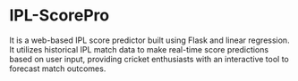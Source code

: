 # IPL-ScorePro
It is a web-based IPL score predictor built using Flask and linear regression. It utilizes historical IPL match data to make real-time score predictions based on user input, providing cricket enthusiasts with an interactive tool to forecast match outcomes.
